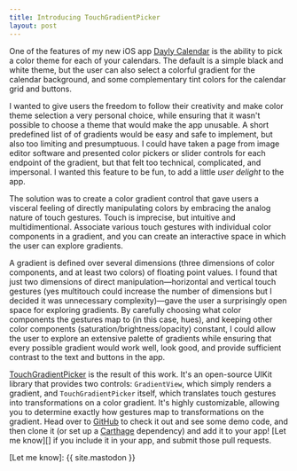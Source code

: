 ```yaml
---
title: Introducing TouchGradientPicker
layout: post
---
```


One of the features of my new iOS app [Dayly Calendar][] is the ability to pick a color theme for each of your calendars. The default is a simple black and white theme, but the user can also select a colorful gradient for the calendar background, and some complementary tint colors for the calendar grid and buttons.

I wanted to give users the freedom to follow their creativity and make color theme selection a very personal choice, while ensuring that it wasn't possible to choose a theme that would make the app unusable. A short predefined list of of gradients would be easy and safe to implement, but also too limiting and presumptuous. I could have taken a page from image editor software and presented color pickers or slider controls for each endpoint of the gradient, but that felt too technical, complicated, and impersonal. I wanted this feature to be fun, to add a little *user delight* to the app.

The solution was to create a color gradient control that gave users a visceral feeling of directly manipulating colors by embracing the analog nature of touch gestures. Touch is imprecise, but intuitive and multidimentional. Associate various touch gestures with individual color components in a gradient, and you can create an interactive space in which the user can explore gradients.

A gradient is defined over several dimensions (three dimensions of color components, and at least two colors) of floating point values. I found that just two dimensions of direct manipulation—horizontal and vertical touch gestures (yes multitouch could increase the number of dimensions but I decided it was unnecessary complexity)—gave the user a surprisingly open space for exploring gradients. By carefully choosing what color components the gestures map to (in this case, hues), and keeping other color components (saturation/brightness/opacity) constant, I could allow the user to explore an extensive palette of gradients while ensuring that every possible gradient would work well, look good, and provide sufficient contrast to the text and buttons in the app.

[TouchGradientPicker][GitHub] is the result of this work. It's an open-source UIKit library that provides two controls: `GradientView`, which simply renders a gradient, and `TouchGradientPicker` itself, which translates touch gestures into transformations on a color gradient. It's highly customizable, allowing you to determine exactly how gestures map to transformations on the gradient. Head over to [GitHub][] to check it out and see some demo code, and then clone it (or set up a [Carthage][] dependency) and add it to your app! [Let me know][] if you include it in your app, and submit those pull requests.

[GitHub]: https://github.com/mmertsock/TouchGradientPicker
[Dayly Calendar]: https://www.esker-apps.com/dayly/
[Carthage]: https://github.com/Carthage/Carthage
[Let me know]: {{ site.mastodon }}
